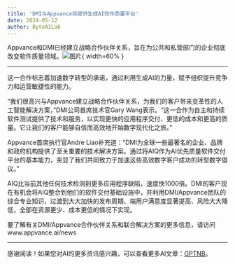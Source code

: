 ```yaml
---
title: 'DMI与Appvance将提供生成AI软件质量平台'
date: 2024-05-12
author: ByteAILab
---
```


Appvance和DMI已经建立战略合作伙伴关系，旨在为公共和私营部门的企业彻底改变软件质量领域。![图片](https://ai-techpark.com/wp-content/uploads/2024/05/DMI-960x540.jpg){ width=60% }

---
这一合作标志着加速数字转型的承诺，通过利用生成AI的力量，赋予组织提升竞争力和运营敏捷性的能力。

“我们很高兴与Appvance建立战略合作伙伴关系，为我们的客户带来变革性的人工智能解决方案，”DMI公司首席技术官Gary Wang表示。“这一合作为自主和持续软件测试提供了技术和服务，以实现更快的应用程序交付、更低的成本和更高的质量。它让我们的客户能够自信而高效地开始数字现代化之旅。”

Appvance首席执行官Andre Liao补充道：“DMI为全球一些最著名的企业、品牌和政府机构提供了至关重要的技术解决方案。通过将AIQ作为AI优先质量软件交付平台的基本能力，突显了我们共同致力于加速这些高效数字客户成功的转型数字倡议。”

AIQ比当前其他任何技术检测到更多应用程序缺陷，速度快1000倍。DMI的客户现在有机会将AIQ整合到他们的软件交付基础设施中，并利用DMI/Appvance团队的综合专业知识，过渡到大大加快的发布周期、端用户满意度显著提高、风险大大降低，全部在资源更少、成本更低的情况下实现。

要了解有关DMI/Appvance合作伙伴关系和联合解决方案的更多信息，请访问www.appvance.ai/news

---
感谢阅读！如果您对AI的更多资讯感兴趣，可以查看更多AI文章：[GPTNB](https://gptnb.com)。